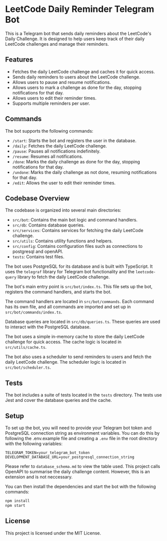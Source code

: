 # LeetCode Daily Reminder Telegram Bot

This is a Telegram bot that sends daily reminders about the LeetCode's Daily Challenge. It is designed to help users keep track of their daily LeetCode challenges and manage their reminders.

## Features

- Fetches the daily LeetCode challenge and caches it for quick access.
- Sends daily reminders to users about the LeetCode challenge.
- Allows users to pause and resume notifications.
- Allows users to mark a challenge as done for the day, stopping notifications for that day.
- Allows users to edit their reminder times.
- Supports multiple reminders per user.

## Commands

The bot supports the following commands:

- `/start`: Starts the bot and registers the user in the database.
- `/daily`: Fetches the daily LeetCode challenge.
- `/pause`: Pauses all notifications indefinitely.
- `/resume`: Resumes all notifications.
- `/done`: Marks the daily challenge as done for the day, stopping notifications for that day.
- `/undone`: Marks the daily challenge as not done, resuming notifications for that day.
- `/edit`: Allows the user to edit their reminder times.

## Codebase Overview

The codebase is organized into several main directories:

- `src/bot`: Contains the main bot logic and command handlers.
- `src/db`: Contains database queries.
- `src/services`: Contains services for fetching the daily LeetCode challenge.
- `src/utils`: Contains utility functions and helpers.
- `src/config`: Contains configuration files such as connections to postgresql and openAPI.
- `tests`: Contains test files.

The bot uses PostgreSQL for its database and is built with TypeScript. It uses the `telegraf` library for Telegram bot functionality and the `leetcode-query` library to fetch the daily LeetCode challenge.

The bot's main entry point is `src/bot/index.ts`. This file sets up the bot, registers the command handlers, and starts the bot.

The command handlers are located in `src/bot/commands`. Each command has its own file, and all commands are imported and set up in `src/bot/commands/index.ts`.

Database queries are located in `src/db/queries.ts`. These queries are used to interact with the PostgreSQL database.

The bot uses a simple in-memory cache to store the daily LeetCode challenge for quick access. The cache logic is located in `src/utils/cache.ts`.

The bot also uses a scheduler to send reminders to users and fetch the daily LeetCode challenge. The scheduler logic is located in `src/bot/scheduler.ts`.

## Tests

The bot includes a suite of tests located in the `tests` directory. The tests use Jest and cover the database queries and the cache.

## Setup

To set up the bot, you will need to provide your Telegram bot token and PostgreSQL connection string as environment variables. You can do this by following the .env.example file and creating a `.env` file in the root directory with the following variables:

```
TELEGRAM_TOKEN=your_telegram_bot_token
DEVELOPMENT_DATABASE_URL=your_postgresql_connection_string
```

Please refer to `database_schema.md` to view the table used. This project calls OpenAPI to summarise the daily challenge content. However, this is an extension and is not neccessary.

You can then install the dependencies and start the bot with the following commands:

```bash
npm install
npm start
```

## License

This project is licensed under the MIT License.
